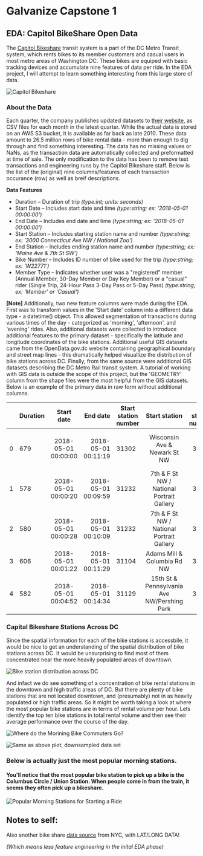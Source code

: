 # Galvanize Capstone 1  
## EDA: Capitol BikeShare Open Data 



The [Capitol Bikeshare](https://Capitolbikeshare.com) transit system is a part of the DC Metro Transit system, which rents bikes to its member customers and casual users in most metro areas of Washington DC. These bikes are equiped with basic tracking devices and accumulate nine features of data per ride. In the EDA project, I will attempt to learn something interesting from this large store of data. 

![Capitol Bikeshare][fig0]

[fig0]: plots/capitolbikeshare.png "Capitol Bikeshare"

### About the Data
Each quarter, the company publishes updated datasets to [their website](https://Capitolbikeshare.com/system-data), as CSV files for each month in the latest quarter. While the actual data is stored on an AWS S3 bucket, it is available as far back as late 2010. These data amount to 26.5 million rows of bike rental data - more than enough to dig through and find something interesting. The data has no missing values or NaNs, as the transaction data are automatically collected and preformatted at time of sale. The only modification to the data has been to remove test transactions and engineering runs by the Capitol Bikeshare staff. Below is the list of the (original) nine columns/features of each transaction occurance (row) as well as breif descriptions.

**Data Features**
- Duration – Duration of trip _(type:int; units: seconds)_
- Start Date – Includes start date and time _(type:string; ex: '2018-05-01 00:00:00')_
- End Date – Includes end date and time _(type:string; ex: '2018-05-01 00:00:00')_
- Start Station – Includes starting station name and number _(type:string; ex: '3000 Connecticut Ave NW / National Zoo')_
- End Station – Includes ending station name and number _(type:string; ex: 'Maine Ave & 7th St SW')_
- Bike Number – Includes ID number of bike used for the trip _(type:string; ex: 'W22771')_
- Member Type – Indicates whether user was a "registered" member (Annual Member, 30-Day Member or Day Key Member) or a "casual" rider (Single Trip, 24-Hour Pass 3-Day Pass or 5-Day Pass) _(type:string; ex: 'Member' or 'Casual')_

**[Note]** Additionally, two new feature columns were made during the EDA. First was to transform values in the 'Start date' column into a different data type  - a datetime() object. This allowed segmentation of transactions during various times of the day - categorized as 'morning', 'afternoon', and 'evening' rides. Also, additional datasets were collected to introduce additional features to the primary dataset - specifically the latitude and longitude coordinates of the bike stations. Additional useful GIS datasets came from the OpenData.gov.dc website containing geographical boundary and street map lines - this dramatically helped visuallize the distribution of bike stations across DC. Finally, from the same source were additional GIS datasets describing the DC Metro Rail transit system. A tutorial of working with GIS data is outside the scope of this project, but the 'GEOMETRY' column from the shape files were the most helpful from the GIS datasets. Below is an example of the primary data in raw form without additional columns. 



|   |Duration  |Start date            | End date           |Start station number | Start station                             |End station number |End station                            |Bike number  |Member type       |
|---| -------- |:--------------------:| ------------------:| ------------------- |:-----------------------------------------:| -----------------:|--------------------------------------:|------------:|-----------------:|
|0  |   679    |2018-05-01 00:00:00   |2018-05-01 00:11:19 |31302                |Wisconsin Ave & Newark St NW               |31307              |3000 Connecticut Ave NW / National Zoo |W22771       |Member            |
|1  |   578    |2018-05-01 00:00:20   |2018-05-01 00:09:59 |31232                |7th & F St NW / National Portrait Gallery  |31609              |Maine Ave & 7th St SW                  |W21320       |Casual            |
|2  |   580    |2018-05-01 00:00:28   |2018-05-01 00:10:09 |31232                |7th & F St NW / National Portrait Gallery  |31609              |Maine Ave & 7th St SW                  |W20863       |Casual            |
|3  |   606    |2018-05-01 00:01:22   |2018-05-01 00:11:29 |31104                |Adams Mill & Columbia Rd NW                |31509              |New Jersey Ave & R St NW               |W00822       |Member            |
|4  |   582    |2018-05-01 00:04:52   |2018-05-01 00:14:34 |31129                |15th St & Pennsylvania Ave NW/Pershing Park|31118              |3rd & Elm St NW                        |W21846       |Member            |

### Capital Bikeshare Stations Across DC

Since the spatial information for each of the bike stations is accessbile, it would be nice to get an understanding of the spatial distribution of bike stations across DC. It would be unsurprising to find most of them concentrated near the more heavily populated areas of downtown. 

![Bike station distribution across DC][fig7]

[fig7]:plots/Figure_5.png


And infact we do see something of a concentration of bike rental stations in the downtown and high traffic areas of DC. But there are plenty of bike stations that are not located downtown, and (presumably) not in as heavily populated or high traffic areas. So it might be worth taking a look at where the most popular bike stations are in terms of rental volume per hour. Lets identify the top ten bike stations in total rental volume and then see their average performance over the course of the day.

![Where do the Morining Bike Commuters Go?][fig3]

[fig3]:plots/Figure_10.png


![Same as above plot, downsampled data set][fig5]

[fig5]:plots/Figure_16.png




### Below is actually just the most popular morning stations. 
#### You'll notice that the most popular bike station to pick up a bike is the Columbus Circle / Union Station. When people come in from the train, it seems they often pick up a bikeshare. 
![Popular Morning Stations for Starting a Ride][fig8]

[fig8]:plots/Figure_6.png



## Notes to self: 
Also another bike share [data source](https://s3.amazonaws.com/tripdata/index.html) from NYC, with LAT/LONG DATA!

_(Which means less feature engineering in the inital EDA phase)_
